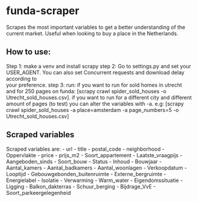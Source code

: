 # funda-scraper
Scrapes the most important variables to get a better understanding of the current market. Useful when looking to buy a place in the Netherlands.

## How to use:
Step 1: make a venv and install scrapy
step 2: Go to settings.py and set your USER_AGENT. You can also set Concurrent requests and download delay according to     
        your preference.
step 3: run: if you want to run for sold homes in utrecht and for 250 pages on funda: 
                [scrapy crawl spider_sold_houses -o Utrecht_sold_houses.csv].
             if you want to run for a different city and different amount of pages (to test)
             you can alter the variables with -a. e.g:
                [scrapy crawl spider_sold_houses -a place=amsterdam -a page_numbers=5 -o Utrecht_sold_houses.csv]



## Scraped variables
Scraped variables are: 
    - url 
    - title 
    - postal_code 
    - neighborhood 
    - Oppervlakte 
    - price 
    - prijs_m2 
    - Soort_appartement 
    - Laatste_vraagpijs 
    - Aangeboden_sinds 
    - Soort_bouw
    - Status 
    - Inhoud 
    - Bouwjaar 
    - Aantal_kamers 
    - Aantal_badkamers 
    - Aantal_woonlagen 
    - Verkoopdatum 
    - Looptijd 
    - Gebouwgebonden_buitenruimte 
    - Externe_bergruimte 
    - Energielabel 
    - Isolatie 
    - Verwarming 
    - Warm_water 
    - Eigendomssituatie 
    - Ligging 
    - Balkon_dakterras 
    - Schuur_berging 
    - Bijdrage_VvE 
    - Soort_parkeergelegenheid 

